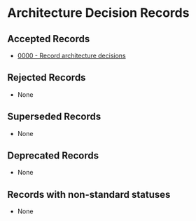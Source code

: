 <!-- This file has been generated by `pyadr`. Manual changes will be erased at next generation. -->
# Architecture Decision Records

## Accepted Records

* [0000 - Record architecture decisions](0000-record-architecture-decisions.md)

## Rejected Records

* None

## Superseded Records

* None

## Deprecated Records

* None

## Records with non-standard statuses

* None
